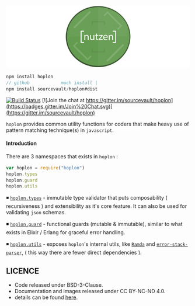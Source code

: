<!-- ![](https://raw.githubusercontent.com/sourcevault/hoplon/dev/logo.jpg) -->

![](./logo.jpg)

```js
npm install hoplon
// github            much install |
npm install sourcevault/hoplon#dist
```

[![Build Status](https://travis-ci.org/sourcevault/hoplon.svg?branch=dev)](https://travis-ci.org/sourcevault/hoplon) [![Join the chat at https://gitter.im/sourcevault/hoplon](https://badges.gitter.im/Join%20Chat.svg)](https://gitter.im/sourcevault/hoplon)

`hoplon` provides common utility functions for coders that make heavy use of pattern matching technique(s) in `javascript`.

#### Introduction

There are 3 namespaces that exists in `hoplon` :

```js
var hoplon = require("hoplon")
hoplon.types
hoplon.guard
hoplon.utils
```

◾️ [`hoplon.types`](docs/types.md) - immutable type validator that puts composability ( recursiveness ) and extensibility as it's core feature. It can also be used for validating `json` schemas.

◾️ [`hoplon.guard`](docs/guard.md) - functional guards (mutable & immutable), similar to what exists in Elixir / Erlang for graceful error handling.

◾️ [`hoplon.utils`](docs/utils.md) - exposes `hoplon`'s internal utils, like [`Ramda`](https://github.com/ramda/ramda)  and [`error-stack-parser`](https://github.com/stacktracejs/error-stack-parser), ( this way there are fewer direct dependencies ).

## LICENCE

- Code released under BSD-3-Clause.
- Documentation and images released under CC BY-NC-ND 4.0.
- details can be found [here](https://github.com/sourcevault/hoplon/blob/dev/COPYING.txt).
